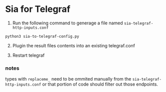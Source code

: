 # Sia for Telegraf

1. Run the following command to generage a file named `sia-telegraf-http-inputs.conf`

```
python3 sia-to-telegraf-config.py
```

2. Plugin the result files contents into an existing telegraf.conf

3. Restart telegraf

### notes

types with `replaceme_` need to be ommited manually from the `sia-telegraf-http-inputs.conf` or that portion of code should filter out those endpoints.